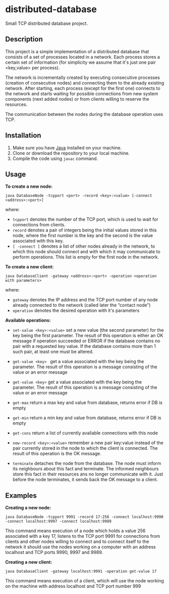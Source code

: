 # distributed-database
Small TCP distributed database project.

Description
----
This project is a simple implementation of a distributed database that consists of a set of processes located in a network. Each process stores a certain set of information (for simplicity we assume that it's just one pair <key,value> per process).

The network is incrementally created by executing consecutive processes (creation of consecutive nodes) and connecting them to the already existing network. After starting, each process (except for the first one) connects to the network and starts waiting for possible connections from new system components (next added nodes) or from clients willing to reserve the resources.

The communication between the nodes during the database operation uses TCP.

Installation
----

1. Make sure you have [Java](https://www.java.com/en/download/) installed on your machine.
2. Clone or download the repository to your local machine.
3. Compile the code using `javac` command.

Usage
----

**To create a new node:** </br>

```
java DatabaseNode -tcpport <port> -record <key>:<value> [-connect <address>:<port>]
```

where:

* `tcpport` denotes the number of the TCP port, which is used to wait for connections from clients.
* `record` denotes a pair of integers being the initial values stored in this node, where the first number is the key and the second is the value associated with this key.
* `[ -connect ]` denotes a list of other nodes already in the network, to which this node should connect and with which it may communicate to perform operations. This list is empty for the first node in the network.

**To create a new client:** </br>

```
java DatabaseClient -gateway <address>:<port> -operation <operation with parameters>
```

where:

* `gateway` denotes the IP address and the TCP port number of any node already connected to the network (called later the “contact node”)
* `operation` denotes the desired operation with it's parameters

**Available operations:** </br>

* `set-value <key>:<value>`  set a new value (the second parameter) for the key being the first parameter. The result of this operation is either an OK message if operation succeeded or ERROR if the database contains no pair with a requested key value. If the database contains more than 1 such pair, at least one must be altered.

* `get-value <key> ` get a value associated with the key being the parameter. The result of this operation is a message consisting of the value or an error message

* `get-value <key>` get a value associated with the key being the parameter. The result of this operation is a message consisting of the value or an error message

* `get-max` return a max key and value from database, returns error if DB is empty

* `get-min` return a min key and value from database, returns error if DB is empty

* `get-cons` return a list of currently avaliable connections with this node

* `new-record <key>:<value>` remember a new pair key:value instead of the pair currently stored in the node to which the client is connected. The result of this operation is the OK message.

* `terminate` detaches the node from the database. The node must inform its neighbours about this fact and terminate. The informed neighbours store this fact in their resources ans no longer communicate with it. Just before the node terminates, it sends back the OK message to a client.

Examples
----

**Creating a new node:** </br>

```
java DatabaseNode -tcpport 9991 -record 17:256 -connect localhost:9990 -connect localhost:9997 -connect localhost:9989
```

This command means execution of a node which holds a value 256 associated with a key 17, listens to the TCP port 9991 for connections from clients and other nodes willing to connect and to connect itself to the network it should use the nodes working on a computer with an address localhost and TCP ports 9990, 9997 and 9989.

**Creating a new client:** </br>

```
java DatabaseClient -gateway localhost:9991 -operation get-value 17
```

This command means execution of a client, which will use the node working on the machine with address localhost and TCP port number 999
